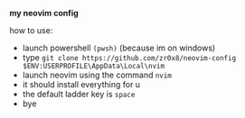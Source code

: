 **my neovim config**

how to use:
- launch powershell `(pwsh)` (because im on windows)
- type `git clone https://github.com/zr0x8/neovim-config $ENV:USERPROFILE\AppData\Local\nvim`
- launch neovim using the command `nvim`
- it should install everything for u
- the default ladder key is `space`
- bye
